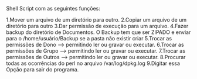 Shell Script com as seguintes funções:

 1.Mover um arquivo de um diretório para outro.
 2.Copiar um arquivo de um diretório para outro
 3.Dar permissão de execução para um arquivo.
 4.Fazer backup do diretório de Documentos. O Backup tem que ser ZIPADO e enviar para o /home/usuário/Backup  se a pasta não existir criar
 5.Trocar as permissões de Dono --> permitindo ler ou gravar ou executar.
 6.Trocar as permissões de Grupo  --> permitindo ler ou gravar ou executar.
 7.Trocar as permissões de Outros --> permitindo ler ou gravar ou executar.
 8.Procurar todas as ocorrências do perl no arquivo /var/log/dpkg.log
 9.Digitar essa Opção para sair do programa.
